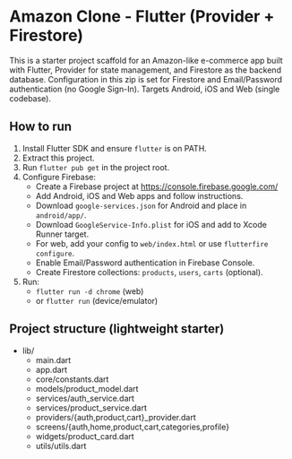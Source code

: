 # Amazon Clone - Flutter (Provider + Firestore)

This is a starter project scaffold for an Amazon-like e-commerce app built with Flutter, Provider for state management, and Firestore as the backend database.
Configuration in this zip is set for Firestore and Email/Password authentication (no Google Sign-In). Targets Android, iOS and Web (single codebase).

## How to run

1. Install Flutter SDK and ensure `flutter` is on PATH.
2. Extract this project.
3. Run `flutter pub get` in the project root.
4. Configure Firebase:
   - Create a Firebase project at https://console.firebase.google.com/
   - Add Android, iOS and Web apps and follow instructions.
   - Download `google-services.json` for Android and place in `android/app/`.
   - Download `GoogleService-Info.plist` for iOS and add to Xcode Runner target.
   - For web, add your config to `web/index.html` or use `flutterfire configure`.
   - Enable Email/Password authentication in Firebase Console.
   - Create Firestore collections: `products`, `users`, `carts` (optional).
5. Run:
   - `flutter run -d chrome` (web)
   - or `flutter run` (device/emulator)

## Project structure (lightweight starter)
- lib/
  - main.dart
  - app.dart
  - core/constants.dart
  - models/product_model.dart
  - services/auth_service.dart
  - services/product_service.dart
  - providers/{auth,product,cart}_provider.dart
  - screens/{auth,home,product,cart,categories,profile}
  - widgets/product_card.dart
  - utils/utils.dart
